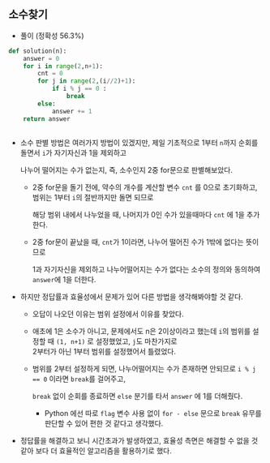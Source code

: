## 소수찾기    

- 풀이 (정확성 56.3%)   

```python     
def solution(n):
    answer = 0
    for i in range(2,n+1):
        cnt = 0
        for j in range(2,(i//2)+1):
            if i % j == 0 :
                break
        else:
            answer += 1
    return answer
    
```    

- 소수 판별 방법은 여러가지 방법이 있겠지만, 제일 기초적으로 1부터 `n`까지 순회를 돌면서 `i`가 자기자신과 1을 제외하고      
  
  나누어 떨어지는 수가 없는지, 즉, 소수인지 2중 for문으로 판별해보았다.    
  
  - 2중 for문을 돌기 전에, 약수의 개수를 계산할 변수 `cnt` 를 0으로 초기화하고, 범위는 1부터 `i`의 절반까지만 돌면 되므로     
    
    해당 범위 내에서 나누었을 때, 나머지가 0인 수가 있을때마다 `cnt` 에 1을 추가한다.   
    
  - 2중 for문이 끝났을 때, `cnt`가 1이라면, 나누어 떨어진 수가 1밖에 없다는 뜻이므로     
    
    1과 자기자신을 제외하고 나누어떨어지는 수가 없다는 소수의 정의와 동의하여 `answer`에 1을 더한다.    
    
- 하지만 정답률과 효율성에서 문제가 있어 다른 방법을 생각해봐야할 것 같다.    
  
  - 오답이 나오던 이유는 범위 설정에서 이유를 찾았다.     
  
  - 애초에 1은 소수가 아니고, 문제에서도 n은 2이상이라고 했는데 `i`의 범위를 설정할 때 `(1, n+1)` 로 설정했었고, `j`도 마찬가지로    
    2부터가 아닌 1부터 범위를 설정했어서 틀렸었다.    
    
  - 범위를 2부터 설정하게 되면, 나누어떨어지는 수가 존재하면 안되므로 `i % j == 0` 이라면 `break`를 걸어주고,     
  
    `break` 없이 순회를 종료하면 `else` 분기를 타서 `answer` 에 1를 더해줬다.    
    
    - Python 에선 따로 `flag` 변수 사용 없이 `for - else` 문으로 `break` 유무를 판단할 수 있어 편한 것 같다고 생각했다.     
    
- 정답률을 해결하고 보니 시간초과가 발생하였고, 효율성 측면은 해결할 수 없을 것 같아 보다 더 효율적인 알고리즘을 활용하기로 했다.    
